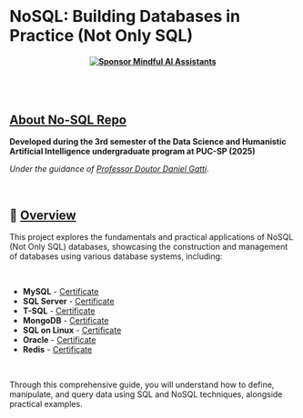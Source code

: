 
<br>

# NoSQL: Building Databases in Practice (Not Only SQL)
#### <p align="center"> [![Sponsor Mindful AI Assistants](https://img.shields.io/badge/Sponsor-Mindful%20AI%20%20Assistants-brightgreen?logo=GitHub)](https://github.com/sponsors/Mindful-AI-Assistants)


<br><br>


## [About No-SQL Repo]()

**Developed during the 3rd semester of the Data Science and Humanistic Artificial Intelligence undergraduate program at PUC-SP (2025)**  

*Under the guidance of [Professor Doutor Daniel Gatti](https://www.linkedin.com/in/dgatti/)*.


<br>

## 📖 [Overview]()

This project explores the fundamentals and practical applications of NoSQL (Not Only SQL) databases, showcasing the construction and management of databases using various database systems, including:

<br>


- **MySQL**  - [Certificate]()
- **SQL Server** - [Certificate]()
- **T-SQL** - [Certificate]()
- **MongoDB** - [Certificate]()
- **SQL on Linux** - [Certificate]()
- **Oracle** - [Certificate]()
- **Redis** - [Certificate]()

<br>

Through this comprehensive guide, you will understand how to define, manipulate, and query data using SQL and NoSQL techniques, alongside practical examples.

